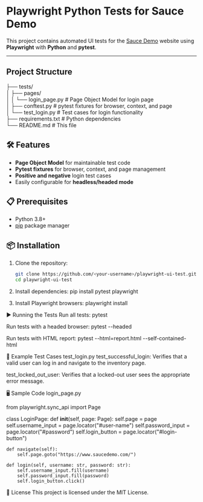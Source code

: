 # Playwright Python Tests for Sauce Demo

This project contains automated UI tests for the [Sauce Demo](https://www.saucedemo.com) website using **Playwright** with **Python** and **pytest**.

---

## Project Structure

├── tests/\
│ ├── pages/\
│ │ └── login_page.py # Page Object Model for login page\
│ ├── conftest.py # pytest fixtures for browser, context, and page\
│ └── test_login.py # Test cases for login functionality\
├── requirements.txt # Python dependencies\
└── README.md # This file


## 🛠 Features

- **Page Object Model** for maintainable test code
- **Pytest fixtures** for browser, context, and page management
- **Positive and negative** login test cases
- Easily configurable for **headless/headed mode**

## 📋 Prerequisites

- Python 3.8+
- [pip](https://pip.pypa.io/en/stable/installation/) package manager

## 📦 Installation

1. Clone the repository:
   ```bash
   git clone https://github.com/<your-username>/playwright-ui-test.git
   cd playwright-ui-test

2. Install dependencies:
   pip install pytest playwright

3. Install Playwright browsers:
   playwright install

▶ Running the Tests
Run all tests: 
pytest

Run tests with a headed browser:
pytest --headed

Run tests with HTML report:
pytest --html=report.html --self-contained-html

📂 Example Test Cases
test_login.py
test_successful_login: Verifies that a valid user can log in and navigate to the inventory page.

test_locked_out_user: Verifies that a locked-out user sees the appropriate error message.

🖥 Sample Code
login_page.py

from playwright.sync_api import Page

class LoginPage:
    def __init__(self, page: Page):
        self.page = page
        self.username_input = page.locator("#user-name")
        self.password_input = page.locator("#password")
        self.login_button = page.locator("#login-button")

    def navigate(self):
        self.page.goto("https://www.saucedemo.com/")

    def login(self, username: str, password: str):
        self.username_input.fill(username)
        self.password_input.fill(password)
        self.login_button.click()


📜 License
This project is licensed under the MIT License.